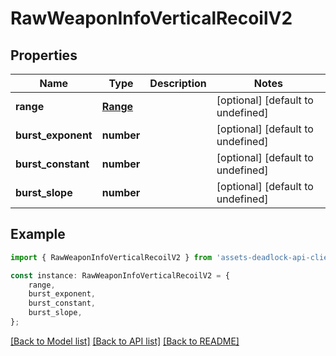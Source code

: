 # RawWeaponInfoVerticalRecoilV2


## Properties

Name | Type | Description | Notes
------------ | ------------- | ------------- | -------------
**range** | [**Range**](Range.md) |  | [optional] [default to undefined]
**burst_exponent** | **number** |  | [optional] [default to undefined]
**burst_constant** | **number** |  | [optional] [default to undefined]
**burst_slope** | **number** |  | [optional] [default to undefined]

## Example

```typescript
import { RawWeaponInfoVerticalRecoilV2 } from 'assets-deadlock-api-client';

const instance: RawWeaponInfoVerticalRecoilV2 = {
    range,
    burst_exponent,
    burst_constant,
    burst_slope,
};
```

[[Back to Model list]](../README.md#documentation-for-models) [[Back to API list]](../README.md#documentation-for-api-endpoints) [[Back to README]](../README.md)
